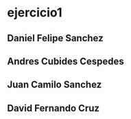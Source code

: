 # ejercicio1
## Daniel Felipe Sanchez 
## Andres Cubides Cespedes
## Juan Camilo Sanchez 
## David Fernando Cruz
